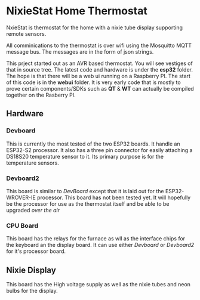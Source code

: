# NixieStat Home Thermostat

NxieStat is thermostat for the home with a nixie tube display supporting
remote sensors.

All comminications to the thermostat is over wifi using the Mosquitto MQTT
message bus. The messages are in the form of json strings. 

This prject started out as an AVR based thermostat. You will see vestiges of
that in source tree. The latest code and hardware is under the **esp32**
folder. The hope is that there will be a web ui running on a Raspberry PI. The
start of this code is in the **webui** folder. It is very early code that is
mostly to prove certain components/SDKs such as **QT** & **WT** can actually be 
compiled together on the Rasberry PI.

## Hardware

### Devboard
This is currently the most tested of the two ESP32 boards. It handle an
ESP32-S2 processor. It also has a three pin connector for easily attaching a
DS18S20 temperature sensor to it. Its  primary purpose is for the temperature
sensors.

### Devboard2
This board is similar to *DevBoard* except that it is laid out for the
ESP32-WROVER-IE processor. This board has not been tested yet. It will
hopefully be the processor for use as the thermostat itself and be able to be
upgraded *over the air*

### CPU Board
This board has the relays for the furnace as wll as the interface chips for the
keyboard an the display board. It can use either *Devboard* or *Devboard2* for
it's processor board.

## Nixie Display
This board has the High voltage supply as well as the nixie tubes and neon
bulbs for the display.

